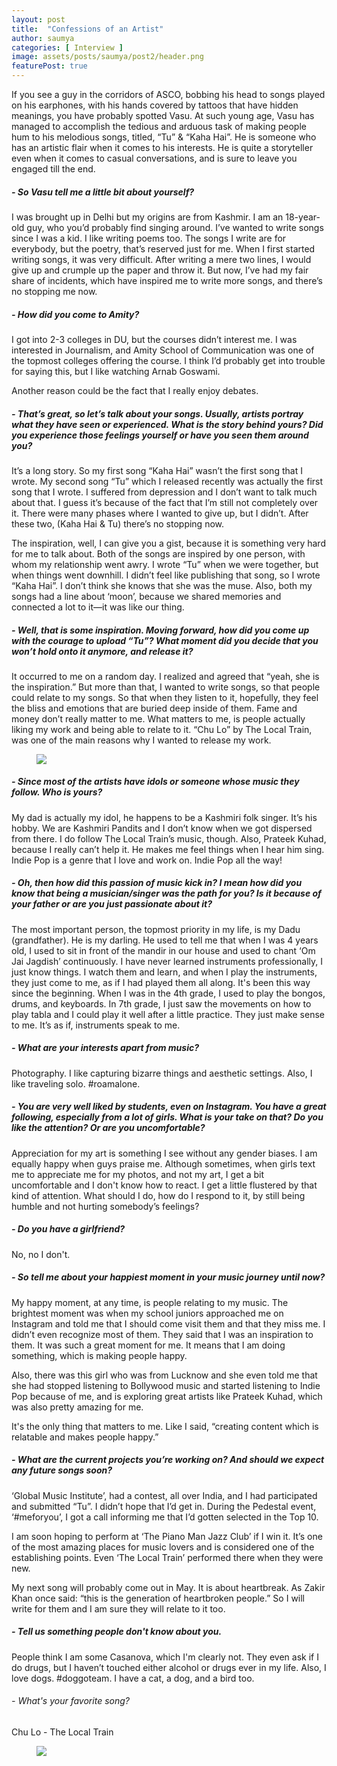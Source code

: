 ```yaml
---
layout: post
title:  "Confessions of an Artist"
author: saumya
categories: [ Interview ]
image: assets/posts/saumya/post2/header.png
featurePost: true
---
```



If you see a guy in the corridors of ASCO, bobbing his head to songs played on his earphones, with his hands covered by tattoos that have hidden meanings, you have probably spotted Vasu. At such young age, Vasu has managed to accomplish the tedious and arduous task of making people hum to his melodious songs, titled, “Tu” & “Kaha Hai”. He is someone who has an artistic flair when it comes to his interests. He is quite a storyteller even when it comes to casual conversations, and is sure to leave you engaged till the end.


##### - So Vasu tell me a little bit about yourself?

I was brought up in Delhi but my origins are from Kashmir. I am an 18-year-old guy, who you’d probably find singing around. I’ve wanted to write songs since I was a kid. I like writing poems too. The songs I write are for everybody, but the poetry, that’s reserved just for me. When I first started writing songs, it was very difficult. After writing a mere two lines, I would give up and crumple up the paper and throw it. But now, I’ve had my fair share of incidents, which have inspired me to write more songs, and there’s no stopping me now.

##### - How did you come to Amity?

I got into 2-3 colleges in DU, but the courses didn’t interest me. I was interested in Journalism, and Amity School of Communication was one of the topmost colleges offering the course. I think I’d probably get into trouble for saying this, but I like watching Arnab Goswami.

Another reason could be the fact that I really enjoy debates.

##### - That’s great, so let’s talk about your songs. Usually, artists portray what they have seen or experienced. What is the story behind yours? Did you experience those feelings yourself or have you seen them around you?

It’s a long story. So my first song “Kaha Hai” wasn’t the first song that I wrote. My second song “Tu” which I released recently was actually the first song that I wrote. I suffered from depression and I don’t want to talk much about that. I guess it’s because of the fact that I’m still not completely over it. There were many phases where I wanted to give up, but I didn’t. After these two, (Kaha Hai & Tu) there’s no stopping now.

The inspiration, well, I can give you a gist, because it is something very hard for me to talk about. Both of the songs are inspired by one person, with whom my relationship went awry. I wrote “Tu” when we were together, but when things went downhill. I didn’t feel like publishing that song, so I wrote “Kaha Hai”. I don’t think she knows that she was the muse. Also, both my songs had a line about ‘moon’, because we shared memories and connected a lot to it—it was like our thing.

##### - Well, that is some inspiration. Moving forward, how did you come up with the courage to upload “Tu”? What moment did you decide that you won’t hold onto it anymore, and release it?

It occurred to me on a random day. I realized and agreed that “yeah, she is the inspiration.” But more than that, I wanted to write songs, so that people could relate to my songs. So that when they listen to it, hopefully, they feel the bliss and emotions that are buried deep inside of them. Fame and money don’t really matter to me. What matters to me, is people actually liking my work and being able to relate to it. “Chu Lo” by The Local Train, was one of the main reasons why I wanted to release my work.


<figure>
	<img class="post-image" src="https://raw.githubusercontent.com/CodeDotJS/pedestal/master/assets/posts/saumya/post2/1.jpg">
</figure>

##### - Since most of the artists have idols or someone whose music they follow. Who is yours?

My dad is actually my idol, he happens to be a Kashmiri folk singer. It’s his hobby. We are Kashmiri Pandits and I don’t know when we got dispersed from there. I do follow The Local Train’s music, though. Also, Prateek Kuhad, because I really can’t help it. He makes me feel things when I hear him sing. Indie Pop is a genre that I love and work on. Indie Pop all the way!

##### - Oh, then how did this passion of music kick in? I mean how did you know that being a musician/singer was the path for you? Is it because of your father or are you just passionate about it?

The most important person, the topmost priority in my life, is my Dadu (grandfather). He is my darling. He used to tell me that when I was 4 years old, I used to sit in front of the mandir in our house and used to chant ‘Om Jai Jagdish’ continuously. I have never learned instruments professionally, I just know things. I watch them and learn, and when I play the instruments, they just come to me, as if I had played them all along. It's been this way since the beginning. When I was in the 4th grade, I used to play the bongos, drums, and keyboards. In 7th grade, I just saw the movements on how to play tabla and I could play it well after a little practice. They just make sense to me. It’s as if, instruments speak to me.

##### - What are your interests apart from music?

Photography. I like capturing bizarre things and aesthetic settings. Also, I like traveling solo. #roamalone.

##### - You are very well liked by students, even on Instagram. You have a great following, especially from a lot of girls. What is your take on that? Do you like the attention? Or are you uncomfortable?

Appreciation for my art is something I see without any gender biases. I am equally happy when guys praise me. Although sometimes, when girls text me to appreciate me for my photos, and not my art, I get a bit uncomfortable and I don't know how to react. I get a little flustered by that kind of attention. What should I do, how do I respond to it, by still being humble and not hurting somebody’s feelings?

##### -  Do you have a girlfriend?

No, no I don't.

##### - So tell me about your happiest moment in your music journey until now?

My happy moment, at any time, is people relating to my music. The brightest moment was when my school juniors approached me on Instagram and told me that I should come visit them and that they miss me. I didn’t even recognize most of them. They said that I was an inspiration to them. It was such a great moment for me. It means that I am doing something, which is making people happy.

Also, there was this girl who was from Lucknow and she even told me that she had stopped listening to Bollywood music and started listening to Indie Pop because of me, and is exploring great artists like Prateek Kuhad, which was also pretty amazing for me.

It's the only thing that matters to me. Like I said, “creating content which is relatable and makes people happy.”

##### - What are the current projects you’re working on? And should we expect any future songs soon?

‘Global Music Institute’, had a contest, all over India, and I had participated and submitted “Tu”. I didn’t hope that I’d get in.
During the Pedestal event, ‘#meforyou’, I got a call informing me that I’d gotten selected in the Top 10.

I am soon hoping to perform at ‘The Piano Man Jazz Club’ if I win it. It’s one of the most amazing places for music lovers and is considered one of the establishing points. Even ‘The Local Train’ performed there when they were new.

My next song will probably come out in May. It is about heartbreak. As Zakir Khan once said: “this is the generation of heartbroken people.” So I will write for them and I am sure they will relate to it too.

##### - Tell us something people don't know about you.

People think I am some Casanova, which I'm clearly not. They even ask if I do drugs, but I haven’t touched either alcohol or drugs ever in my life.
Also, I love dogs. #doggoteam. I have a cat, a dog, and a bird too.

###### - What's your favorite song?

Chu Lo - The Local Train

<figure>
	<img class="post-image" src="https://raw.githubusercontent.com/CodeDotJS/pedestal/master/assets/posts/saumya/post2/2.jpg">
</figure>
